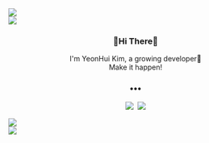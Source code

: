 <img src="https://capsule-render.vercel.app/api?type=rect&color=fcd3d1&height=15&section=header" style="display: block; margin: 0 auto;"/>
<img src="https://capsule-render.vercel.app/api?type=shark&color=fe929f&height=125&section=header"style="display: block; margin: 0 auto;" />

<h3 align="center">🌷Hi There🌷</h3>
<p align="center">
I'm YeonHui Kim, a growing developer🙌<br>
Make it happen!
</p>


<h3 align="center">•••</h3>

<p align="center">
  <a href="http://bit.ly/gimyoni_notion"><img src="https://img.shields.io/badge/Notion-black?style=flat-square&logo=Notion&logoColor=white&link=http://bit.ly/gimyoni_notion"/></a>&nbsp
  <a href="mailto:imgimyoni@gmail.com"><img src="https://img.shields.io/badge/Gmail-d14836?style=flat-square&logo=Gmail&logoColor=white&link=mailto:imgimyoni@gmail.com"/></a>
</p>

<img src="https://capsule-render.vercel.app/api?type=shark&color=fe929f&height=125&section=footer" style="display: block; margin: 0 auto;"/>
<img src="https://capsule-render.vercel.app/api?type=rect&color=fcd3d1&height=15&section=footer"style="display: block; margin: 0 auto;" />
